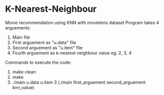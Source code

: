 # K-Nearest-Neighbour
Movie recommendation using KNN with movielens dataset
Program takes 4 arguements:
1. Main file
2. First arguement as "u.data" file
3. Second arguement as "u.item" file
2. Fourth arguement as k-nearest neighbour value eg. 2, 3, 4

Commands to execute the code:
1. make clean
2. make
3. ./main u.data u.item 3		(./main first_arguement second_arguement knn_value)
